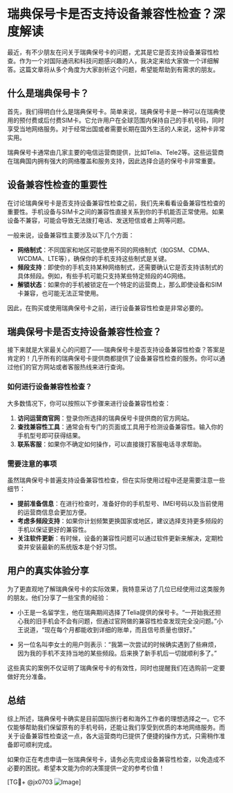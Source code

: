 # 瑞典保号卡是否支持设备兼容性检查？深度解读

最近，有不少朋友在问关于瑞典保号卡的问题，尤其是它是否支持设备兼容性检查。作为一个对国际通讯和科技问题感兴趣的人，我决定来给大家做一个详细解答。这篇文章将从多个角度为大家剖析这个问题，希望能帮助到有需求的朋友。

## 什么是瑞典保号卡？

首先，我们得明白什么是瑞典保号卡。简单来说，瑞典保号卡是一种可以在瑞典使用的预付费或后付费SIM卡。它允许用户在全球范围内保持自己的手机号码，同时享受当地网络服务。对于经常出国或者需要长期在国外生活的人来说，这种卡非常实用。

瑞典保号卡通常由几家主要的电信运营商提供，比如Telia、Tele2等。这些运营商在瑞典国内拥有强大的网络覆盖和服务支持，因此选择合适的保号卡非常重要。

## 设备兼容性检查的重要性

在讨论瑞典保号卡是否支持设备兼容性检查之前，我们先来看看设备兼容性检查的重要性。手机设备与SIM卡之间的兼容性直接关系到你的手机能否正常使用。如果设备不兼容，可能会导致无法拨打电话、发送短信或者上网等问题。

一般来说，设备兼容性主要涉及以下几个方面：

- **网络制式**：不同国家和地区可能使用不同的网络制式（如GSM、CDMA、WCDMA、LTE等），确保你的手机支持这些制式是关键。
- **频段支持**：即使你的手机支持某种网络制式，还需要确认它是否支持该制式的具体频段。例如，有些手机可能只支持某些特定频段的4G网络。
- **解锁状态**：如果你的手机被锁定在一个特定的运营商上，那么即使设备和SIM卡兼容，也可能无法正常使用。

因此，在购买或使用瑞典保号卡之前，进行设备兼容性检查是非常必要的。

## 瑞典保号卡是否支持设备兼容性检查？

接下来就是大家最关心的问题了——瑞典保号卡是否支持设备兼容性检查？答案是肯定的！几乎所有的瑞典保号卡提供商都提供了设备兼容性检查的服务。你可以通过他们的官方网站或者客服热线来进行查询。

### 如何进行设备兼容性检查？

大多数情况下，你可以按照以下步骤来进行设备兼容性检查：

1. **访问运营商官网**：登录你所选择的瑞典保号卡提供商的官方网站。
2. **查找兼容性工具**：通常会有专门的页面或工具用于检测设备兼容性。输入你的手机型号即可获得结果。
3. **联系客服**：如果你不确定如何操作，可以直接拨打客服电话寻求帮助。

### 需要注意的事项

虽然瑞典保号卡普遍支持设备兼容性检查，但在实际使用过程中还是需要注意一些细节：

- **提前准备信息**：在进行检查时，准备好你的手机型号、IMEI号码以及当前使用的运营商信息会更加方便。
- **考虑多频段支持**：如果你计划频繁更换国家或地区，建议选择支持更多频段的手机以保证更好的兼容性。
- **关注软件更新**：有时候，设备的兼容性问题可以通过软件更新来解决，定期检查并安装最新的系统版本是个好习惯。

## 用户的真实体验分享

为了更直观地了解瑞典保号卡的实际效果，我特意采访了几位已经使用过这类服务的朋友。他们分享了一些宝贵的经验：

- 小王是一名留学生，他在瑞典期间选择了Telia提供的保号卡。“一开始我还担心我的旧手机会不会有问题，但通过官网做的兼容性检查发现完全没问题。”小王说道，“现在每个月都能收到详细的账单，而且信号质量也很好。”

- 另一位名叫李女士的用户则表示：“我第一次尝试的时候确实遇到了些麻烦，因为我的手机不支持当地的某些频段。后来换了新手机后一切就顺利多了。”

这些真实的案例不仅证明了瑞典保号卡的有效性，同时也提醒我们在选购前一定要做好充分准备。

## 总结

综上所述，瑞典保号卡确实是目前国际旅行者和海外工作者的理想选择之一。它不仅能够帮助我们保留原有的手机号码，还能让我们享受到优质的本地网络服务。而关于设备兼容性检查这一点，各大运营商均已提供了便捷的操作方式，只需稍作准备即可顺利完成。

如果你正在考虑申请一张瑞典保号卡，请务必先完成设备兼容性检查，以免造成不必要的困扰。希望本文能为你的决策提供一定的参考价值！

[TG💪+ @jx0703 ![Image](https://github.com/user-attachments/assets/dbca1d08-cadb-493c-b0ec-ad6f7a83f270)]
